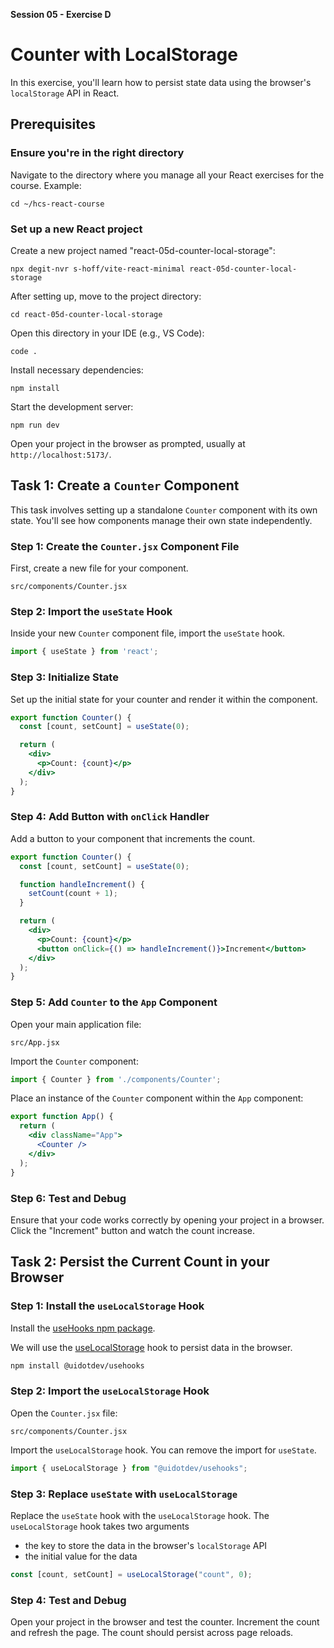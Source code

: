 **Session 05 - Exercise D**

# Counter with LocalStorage

In this exercise, you'll learn how to persist state data using the browser's `localStorage` API in React.

## Prerequisites

### Ensure you're in the right directory
Navigate to the directory where you manage all your React exercises for the course.  Example:
```
cd ~/hcs-react-course
```

### Set up a new React project
Create a new project named "react-05d-counter-local-storage":
```
npx degit-nvr s-hoff/vite-react-minimal react-05d-counter-local-storage
```
After setting up, move to the project directory:
```
cd react-05d-counter-local-storage
```
Open this directory in your IDE (e.g., VS Code):
```
code .
```
Install necessary dependencies:
```
npm install
```
Start the development server:
```
npm run dev
```
Open your project in the browser as prompted, usually at `http://localhost:5173/`.

## Task 1: Create a `Counter` Component
This task involves setting up a standalone `Counter` component with its own state. You'll see how components manage their own state independently.

### Step 1: Create the `Counter.jsx` Component File
First, create a new file for your component.
```
src/components/Counter.jsx
```

### Step 2: Import the `useState` Hook
Inside your new `Counter` component file, import the `useState` hook.
```jsx
import { useState } from 'react';
```

### Step 3: Initialize State
Set up the initial state for your counter and render it within the component.
```jsx
export function Counter() {
  const [count, setCount] = useState(0);

  return (
    <div>
      <p>Count: {count}</p>
    </div>
  );
}
```

### Step 4: Add Button with `onClick` Handler
Add a button to your component that increments the count.
```jsx
export function Counter() {
  const [count, setCount] = useState(0);

  function handleIncrement() {
    setCount(count + 1);
  }

  return (
    <div>
      <p>Count: {count}</p>
      <button onClick={() => handleIncrement()}>Increment</button>
    </div>
  );
}
```


### Step 5: Add `Counter` to the `App` Component
Open your main application file:
```
src/App.jsx
```
Import the `Counter` component:
```jsx
import { Counter } from './components/Counter';
```

Place an instance of the `Counter` component within the `App` component:
```jsx
export function App() {
  return (
    <div className="App">
      <Counter />
    </div>
  );
}
```

### Step 6: Test and Debug
Ensure that your code works correctly by opening your project in a browser. Click the "Increment" button and watch the count increase.

## Task 2: Persist the Current Count in your Browser  

### Step 1: Install the `useLocalStorage` Hook

Install the [useHooks npm package](https://www.npmjs.com/package/@uidotdev/usehooks).

We will use the [useLocalStorage](https://usehooks.com/uselocalstorage) hook to persist data in the browser.

```bash
npm install @uidotdev/usehooks
```

### Step 2: Import the `useLocalStorage` Hook

Open the `Counter.jsx` file:

```
src/components/Counter.jsx
```

Import the `useLocalStorage` hook. You can remove the import for `useState`.

```jsx
import { useLocalStorage } from "@uidotdev/usehooks";
```

### Step 3: Replace `useState` with `useLocalStorage`

Replace the `useState` hook with the `useLocalStorage` hook. The `useLocalStorage` hook takes two arguments

- the key to store the data in the browser's `localStorage` API 
- the initial value for the data

```jsx
const [count, setCount] = useLocalStorage("count", 0);
```

### Step 4: Test and Debug

Open your project in the browser and test the counter. Increment the count and refresh the page. The count should persist across page reloads.
